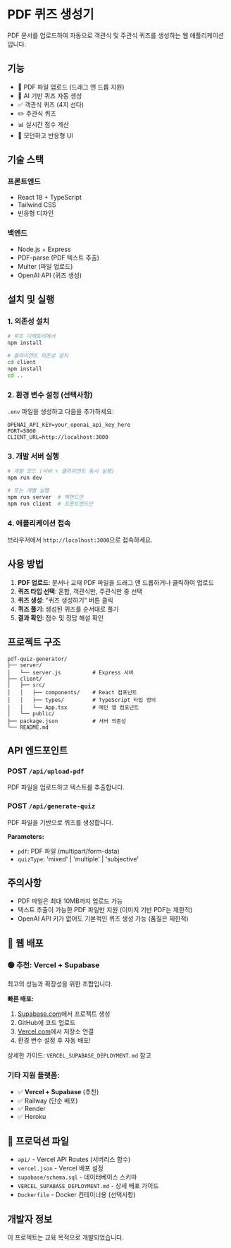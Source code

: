 # PDF 퀴즈 생성기

PDF 문서를 업로드하여 자동으로 객관식 및 주관식 퀴즈를 생성하는 웹 애플리케이션입니다.

## 기능

- 📄 PDF 파일 업로드 (드래그 앤 드롭 지원)
- 🤖 AI 기반 퀴즈 자동 생성
- ✅ 객관식 퀴즈 (4지 선다)
- ✏️ 주관식 퀴즈
- 📊 실시간 점수 계산
- 🎨 모던하고 반응형 UI

## 기술 스택

### 프론트엔드
- React 18 + TypeScript
- Tailwind CSS
- 반응형 디자인

### 백엔드
- Node.js + Express
- PDF-parse (PDF 텍스트 추출)
- Multer (파일 업로드)
- OpenAI API (퀴즈 생성)

## 설치 및 실행

### 1. 의존성 설치
```bash
# 루트 디렉토리에서
npm install

# 클라이언트 의존성 설치
cd client
npm install
cd ..
```

### 2. 환경 변수 설정 (선택사항)
`.env` 파일을 생성하고 다음을 추가하세요:
```
OPENAI_API_KEY=your_openai_api_key_here
PORT=5000
CLIENT_URL=http://localhost:3000
```

### 3. 개발 서버 실행
```bash
# 개발 모드 (서버 + 클라이언트 동시 실행)
npm run dev

# 또는 개별 실행
npm run server  # 백엔드만
npm run client  # 프론트엔드만
```

### 4. 애플리케이션 접속
브라우저에서 `http://localhost:3000`으로 접속하세요.

## 사용 방법

1. **PDF 업로드**: 문서나 교재 PDF 파일을 드래그 앤 드롭하거나 클릭하여 업로드
2. **퀴즈 타입 선택**: 혼합, 객관식만, 주관식만 중 선택
3. **퀴즈 생성**: "퀴즈 생성하기" 버튼 클릭
4. **퀴즈 풀기**: 생성된 퀴즈를 순서대로 풀기
5. **결과 확인**: 점수 및 정답 해설 확인

## 프로젝트 구조

```
pdf-quiz-generator/
├── server/
│   └── server.js          # Express 서버
├── client/
│   ├── src/
│   │   ├── components/    # React 컴포넌트
│   │   ├── types/         # TypeScript 타입 정의
│   │   └── App.tsx        # 메인 앱 컴포넌트
│   └── public/
├── package.json           # 서버 의존성
└── README.md
```

## API 엔드포인트

### POST `/api/upload-pdf`
PDF 파일을 업로드하고 텍스트를 추출합니다.

### POST `/api/generate-quiz`
PDF 파일을 기반으로 퀴즈를 생성합니다.

**Parameters:**
- `pdf`: PDF 파일 (multipart/form-data)
- `quizType`: 'mixed' | 'multiple' | 'subjective'

## 주의사항

- PDF 파일은 최대 10MB까지 업로드 가능
- 텍스트 추출이 가능한 PDF 파일만 지원 (이미지 기반 PDF는 제한적)
- OpenAI API 키가 없어도 기본적인 퀴즈 생성 가능 (품질은 제한적)

## 🚀 웹 배포

### 🟢 추천: Vercel + Supabase
최고의 성능과 확장성을 위한 조합입니다.

**빠른 배포:**
1. [Supabase.com](https://supabase.com)에서 프로젝트 생성
2. GitHub에 코드 업로드  
3. [Vercel.com](https://vercel.com)에서 저장소 연결
4. 환경 변수 설정 후 자동 배포!

상세한 가이드: `VERCEL_SUPABASE_DEPLOYMENT.md` 참고

### 기타 지원 플랫폼:
- ✅ **Vercel + Supabase** (추천)
- ✅ Railway (단순 배포)
- ✅ Render
- ✅ Heroku

## 📁 프로덕션 파일

- `api/` - Vercel API Routes (서버리스 함수)
- `vercel.json` - Vercel 배포 설정
- `supabase/schema.sql` - 데이터베이스 스키마
- `VERCEL_SUPABASE_DEPLOYMENT.md` - 상세 배포 가이드
- `Dockerfile` - Docker 컨테이너용 (선택사항)

## 개발자 정보

이 프로젝트는 교육 목적으로 개발되었습니다.
